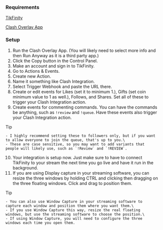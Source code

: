 ### Requirements
[TikFinity](https://tikfinity.zerody.one/downloads/TikFinity_installer.exe)

[Clash Overlay App](https://github.com/Sythrine/Clash-Overlay-App/releases/latest/download/ClashOverlayApp.exe)

### Setup

1. Run the Clash Overlay App. (You will likely need to select more info and then Run Anyway as it is a third party app.)
2. Click the Copy button in the Control Panel.
3. Make an account and sign in to TikFinity.
4. Go to Actions & Events.
5. Create new Action.
6. Name it something like Clash Integration.
7. Select Trigger Webhook and paste the URL there.
8. Create or edit events for Likes (set it to minimum 1.), Gifts (set coin minimum value to 1 as well.), Follows, and Shares. Set all of these to trigger your Clash Integration action.
9. Create events for commenting commands. You can have the commands be anything, such as `!review` and `!queue`. Have these events also trigger your Clash Integration action.
> [!Tip]
    - I highly recommend setting these to followers only, but if you want to allow everyone to join the queue, that's up to you.\
    - These are case sensitive, so you may want to add variants that people will likely use, such as `!Review` and `!REVIEW`.
10. Your integration is setup now. Just make sure to have to connect TikFinity to your stream the next time you go live and have it run in the background.
11. If you are using Display capture in your streaming software, you can resize the three windows by holding CTRL and clicking then dragging on the three floating windows. Click and drag to position them.
> [!Tip]
    - You can also use Window Capture in your streaming software to capture each window and position them where you want them.\
    - If you use Window Capture this way, resize the real floating windows, but use the streaming software to choose the position.\
    - If using Window Capture, you will need to configure the three windows each time you open them.
